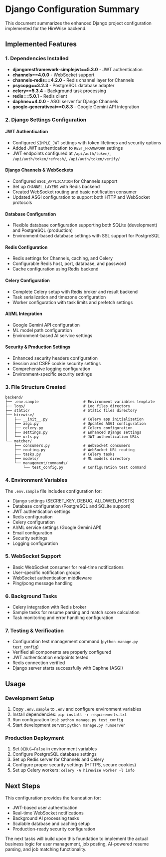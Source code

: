 # Django Configuration Summary

This document summarizes the enhanced Django project configuration implemented for the HireWise backend.

## Implemented Features

### 1. Dependencies Installed
- **djangorestframework-simplejwt==5.3.0** - JWT authentication
- **channels==4.0.0** - WebSocket support
- **channels-redis==4.2.0** - Redis channel layer for Channels
- **psycopg==3.2.3** - PostgreSQL database adapter
- **celery==5.3.4** - Background task processing
- **redis==5.0.1** - Redis client
- **daphne==4.0.0** - ASGI server for Django Channels
- **google-generativeai==0.8.3** - Google Gemini API integration

### 2. Django Settings Configuration

#### JWT Authentication
- Configured `SIMPLE_JWT` settings with token lifetimes and security options
- Added JWT authentication to `REST_FRAMEWORK` settings
- JWT endpoints configured at `/api/auth/token/`, `/api/auth/token/refresh/`, `/api/auth/token/verify/`

#### Django Channels & WebSockets
- Configured `ASGI_APPLICATION` for Channels support
- Set up `CHANNEL_LAYERS` with Redis backend
- Created WebSocket routing and basic notification consumer
- Updated ASGI configuration to support both HTTP and WebSocket protocols

#### Database Configuration
- Flexible database configuration supporting both SQLite (development) and PostgreSQL (production)
- Environment-based database settings with SSL support for PostgreSQL

#### Redis Configuration
- Redis settings for Channels, caching, and Celery
- Configurable Redis host, port, database, and password
- Cache configuration using Redis backend

#### Celery Configuration
- Complete Celery setup with Redis broker and result backend
- Task serialization and timezone configuration
- Worker configuration with task limits and prefetch settings

#### AI/ML Integration
- Google Gemini API configuration
- ML model path configuration
- Environment-based AI service settings

#### Security & Production Settings
- Enhanced security headers configuration
- Session and CSRF cookie security settings
- Comprehensive logging configuration
- Environment-specific security settings

### 3. File Structure Created

```
backend/
├── .env.sample                    # Environment variables template
├── logs/                          # Log files directory
├── static/                        # Static files directory
├── hirewise/
│   ├── __init__.py                # Celery app initialization
│   ├── asgi.py                    # Updated ASGI configuration
│   ├── celery.py                  # Celery configuration
│   ├── settings.py                # Enhanced Django settings
│   └── urls.py                    # JWT authentication URLs
└── matcher/
    ├── consumers.py               # WebSocket consumers
    ├── routing.py                 # WebSocket URL routing
    ├── tasks.py                   # Celery tasks
    ├── models/                    # ML models directory
    └── management/commands/
        └── test_config.py         # Configuration test command
```

### 4. Environment Variables

The `.env.sample` file includes configuration for:
- Django settings (SECRET_KEY, DEBUG, ALLOWED_HOSTS)
- Database configuration (PostgreSQL and SQLite support)
- JWT authentication settings
- Redis configuration
- Celery configuration
- AI/ML service settings (Google Gemini API)
- Email configuration
- Security settings
- Logging configuration

### 5. WebSocket Support

- Basic WebSocket consumer for real-time notifications
- User-specific notification groups
- WebSocket authentication middleware
- Ping/pong message handling

### 6. Background Tasks

- Celery integration with Redis broker
- Sample tasks for resume parsing and match score calculation
- Task monitoring and error handling configuration

### 7. Testing & Verification

- Configuration test management command (`python manage.py test_config`)
- Verified all components are properly configured
- JWT authentication endpoints tested
- Redis connection verified
- Django server starts successfully with Daphne (ASGI)

## Usage

### Development Setup
1. Copy `.env.sample` to `.env` and configure environment variables
2. Install dependencies: `pip install -r requirements.txt`
3. Run configuration test: `python manage.py test_config`
4. Start development server: `python manage.py runserver`

### Production Deployment
1. Set `DEBUG=False` in environment variables
2. Configure PostgreSQL database settings
3. Set up Redis server for Channels and Celery
4. Configure proper security settings (HTTPS, secure cookies)
5. Set up Celery workers: `celery -A hirewise worker -l info`

## Next Steps

This configuration provides the foundation for:
- JWT-based user authentication
- Real-time WebSocket notifications
- Background AI processing tasks
- Scalable database and caching setup
- Production-ready security configuration

The next tasks will build upon this foundation to implement the actual business logic for user management, job posting, AI-powered resume parsing, and job matching functionality.